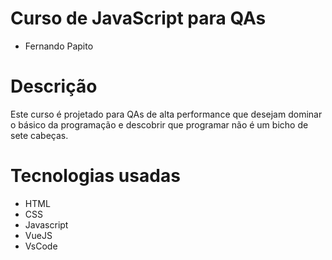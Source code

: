 # Curso de JavaScript para QAs
- Fernando Papito

# Descrição
Este curso é projetado para QAs de alta performance que desejam dominar o básico da programação e descobrir que programar não é um bicho de sete cabeças.

# Tecnologias usadas

- HTML
- CSS
- Javascript
- VueJS
- VsCode



